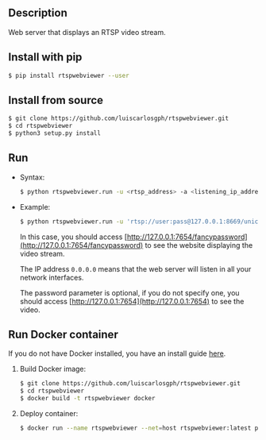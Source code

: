 Description
-----------

Web server that displays an RTSP video stream.

Install with pip
----------------

```bash
$ pip install rtspwebviewer --user
```

Install from source
-------------------

```bash
$ git clone https://github.com/luiscarlosgph/rtspwebviewer.git
$ cd rtspwebviewer
$ python3 setup.py install
```

Run 
---

* Syntax:
  ```bash
  $ python rtspwebviewer.run -u <rtsp_address> -a <listening_ip_address> -p <port> -t <web_title> -w <password>
  ```

* Example:
  ```bash
  $ python rtspwebviewer.run -u 'rtsp://user:pass@127.0.0.1:8669/unicast' -a 0.0.0.0 -p 7654 -t 'RTSP Web Viewer' -w fancypassword
  ```
  In this case, you should access [http://127.0.0.1:7654/fancypassword](http://127.0.0.1:7654/fancypassword) to see the website displaying the video stream. 
  
  The IP address `0.0.0.0` means that the web server will listen in all your network interfaces. 

  The password parameter is optional, if you do not specify one, you should access [http://127.0.0.1:7654](http://127.0.0.1:7654) to see the video.
  
 
Run Docker container
---------------------
If you do not have Docker installed, you have an install guide [here](https://github.com/luiscarlosgph/how-to/tree/main/docker).

1. Build Docker image:
   ```bash
   $ git clone https://github.com/luiscarlosgph/rtspwebviewer.git
   $ cd rtspwebviewer
   $ docker build -t rtspwebviewer docker
   ```

2. Deploy container:
   ```bash
   $ docker run --name rtspwebviewer --net=host rtspwebviewer:latest python -m rtspwebviewer.run -u <rtsp_address> -a <listening_ip_address> -p <port> -t <web_title>
   ```
<!-- You will be able to access the camera view in `http://127.0.0.1:<port>`. -->
